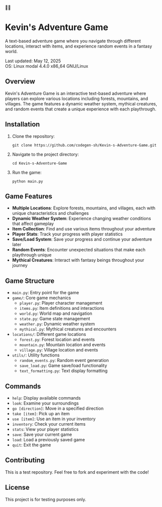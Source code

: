 🌈🌈
# Kevin's Adventure Game

A text-based adventure game where you navigate through different locations, interact with items, and experience random events in a fantasy world.

Last updated: May 12, 2025  
OS: Linux modal 4.4.0 x86_64 GNU/Linux

## Overview

Kevin's Adventure Game is an interactive text-based adventure where players can explore various locations including forests, mountains, and villages. The game features a dynamic weather system, mythical creatures, and random events that create a unique experience with each playthrough.

## Installation

1. Clone the repository:
   ```
   git clone https://github.com/codegen-sh/Kevin-s-Adventure-Game.git
   ```

2. Navigate to the project directory:
   ```
   cd Kevin-s-Adventure-Game
   ```

3. Run the game:
   ```
   python main.py
   ```

## Game Features

- **Multiple Locations**: Explore forests, mountains, and villages, each with unique characteristics and challenges
- **Dynamic Weather System**: Experience changing weather conditions that affect gameplay
- **Item Collection**: Find and use various items throughout your adventure
- **Player Stats**: Track your progress with player statistics
- **Save/Load System**: Save your progress and continue your adventure later
- **Random Events**: Encounter unexpected situations that make each playthrough unique
- **Mythical Creatures**: Interact with fantasy beings throughout your journey

## Game Structure

- `main.py`: Entry point for the game
- `game/`: Core game mechanics
  - `player.py`: Player character management
  - `items.py`: Item definitions and interactions
  - `world.py`: World map and navigation
  - `state.py`: Game state management
  - `weather.py`: Dynamic weather system
  - `mythical.py`: Mythical creatures and encounters
- `locations/`: Different game locations
  - `forest.py`: Forest location and events
  - `mountain.py`: Mountain location and events
  - `village.py`: Village location and events
- `utils/`: Utility functions
  - `random_events.py`: Random event generation
  - `save_load.py`: Game save/load functionality
  - `text_formatting.py`: Text display formatting

## Commands

- `help`: Display available commands
- `look`: Examine your surroundings
- `go [direction]`: Move in a specified direction
- `take [item]`: Pick up an item
- `use [item]`: Use an item in your inventory
- `inventory`: Check your current items
- `stats`: View your player statistics
- `save`: Save your current game
- `load`: Load a previously saved game
- `quit`: Exit the game

## Contributing

This is a test repository. Feel free to fork and experiment with the code!

## License

This project is for testing purposes only.

